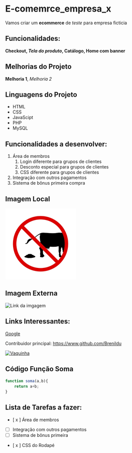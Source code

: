 # E-comemrce_empresa_x

Vamos criar um **ecommerce** de *teste* para empresa ficticia

## Funcionalidades:

**Checkout, *Tela do produto*, Catálogo, Home com banner**    

## Melhorias do Projeto

__Melhoria 1__, _Melhoria 2_

## Linguagens do Projeto

 * HTML
 * CSS
 * JavaScipt
 * PHP
 * MySQL

## Funcionalidades a desenvolver:

1. Área de membros
    1. Login diferente para grupos de clientes
    2. Desconto especial para grupos de clientes
    3. CSS diferente para grupos de clientes
2. Integração com outros pagamentos 
3. Sistema de bônus primeira compra

## Imagem Local

![Entrada proibida](img/entrada_proibida.png)

## Imagem Externa

![Link da imgagem](https://img.freepik.com/vetores-premium/icone-de-fezes-de-vaca-proibido-icone-engracado-com-proibicao-de-deixar-coco-de-gado_542399-1880.jpg)

## Links Interessantes:

[Google](https://www.google.com)

Contribuidor principal: https://www.github.com/Brenildu

[![Vaquinha](https://encrypted-tbn0.gstatic.com/images?q=tbn:ANd9GcS-N4sSPH7qh_dcPNblTLA3MDuOlc4yzEqQSA&usqp=CAU)](https://www.github.com/Brenildu)

## Código Função Soma

```javaScript
function soma(a,b){
    return a+b;
}
```

## Lista de Tarefas a fazer:

 - [ x ] Área de membros
 - [ ] Integração com outros pagamentos 
 - [ ] Sistema de bônus primeira 
 - [ x ] CSS do Rodapé